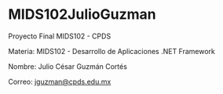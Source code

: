 # MIDS102JulioGuzman
Proyecto Final MIDS102 - CPDS

Materia: MIDS102 - Desarrollo de Aplicaciones .NET Framework

Nombre: Julio César Guzmán Cortés

Correo: jguzman@cpds.edu.mx
